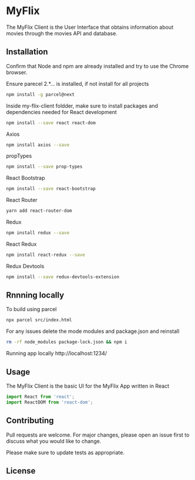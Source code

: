 # MyFlix

The MyFlix Client is the User Interface that obtains information about movies through the movies API and database.

## Installation

Confirm that Node and npm are already installed and try to use the Chrome browser.

Ensure parecel 2.*... is installed, if not install for all projects

```bash
npm install -g parcel@next
```

Inside my-flix-client foldder, make sure to install packages and dependencies needed for React development

```bash
npm install --save react react-dom
```

Axios

```bash
npm install axios --save
```

propTypes

```bash
npm install --save prop-types
```

React Bootstrap

```bash
npm install --save react-bootstrap
```

React Router

```bash
yarn add react-router-dom
```

Redux

```bash
npm install redux --save
```

React Redux

```bash
npm install react-redux --save
```

Redux Devtools

```bash
npm install --save redux-devtools-extension
```

## Rnnning locally

To build using parcel

```bash
npx parcel src/index.html
```

For any issues delete the mode modules and package.json and reinstall

```bash
rm -rf node_modules package-lock.json && npm i
```

Running app locally http://localhost:1234/

## Usage

The MyFlix Client is the basic UI for the MyFlix App written in React

```javascript
import React from 'react';
import ReactDOM from 'react-dom';
```

## Contributing
Pull requests are welcome. For major changes, please open an issue first to discuss what you would like to change.

Please make sure to update tests as appropriate.

## License
